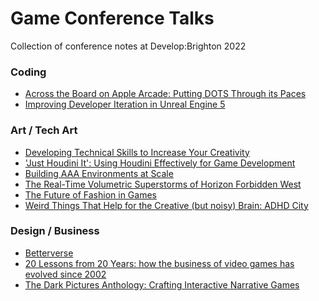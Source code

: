 # Game Conference Talks
Collection of conference notes at Develop:Brighton 2022

### Coding
- [Across the Board on Apple Arcade: Putting DOTS Through its Paces](https://github.com/spiderlili/Game-Conference-Notes/blob/main/DevelopBrighton2022/Putting%20DOTS%20Through%20its%20Paces:%20Across%20the%20Board%20on%20Apple%20Arcade.md)
- [Improving Developer Iteration in Unreal Engine 5](https://github.com/spiderlili/Game-Conference-Notes/blob/main/DevelopBrighton2022/Improving%20Developer%20Iteration%20in%20Unreal%20Engine%205.md)

### Art / Tech Art
- [Developing Technical Skills to Increase Your Creativity](https://github.com/spiderlili/Game-Conference-Notes/blob/main/DevelopBrighton2022/Developing%20Technical%20Skills%20to%20Increase%20Your%20Creativity.md)
- ['Just Houdini It': Using Houdini Effectively for Game Development](https://github.com/spiderlili/Game-Conference-Notes/blob/main/DevelopBrighton2022/Just%20Houdini%20It:%20Using%20Houdini%20Effectively%20for%20Game%20Development.md)
- [Building AAA Environments at Scale](https://github.com/spiderlili/Game-Conference-Notes/blob/main/DevelopBrighton2022/Building%20AAA%20Environments%20at%20Scale.md)
- [The Real-Time Volumetric Superstorms of Horizon Forbidden West](https://github.com/spiderlili/Game-Conference-Notes/blob/main/DevelopBrighton2022/The%20Real-Time%20Volumetric%20Superstorms%20of%20Horizon%20Forbidden%20West.md)
- [The Future of Fashion in Games](https://github.com/spiderlili/Game-Conference-Notes/blob/main/DevelopBrighton2022/The%20Future%20of%20Fashion%20in%20Games.md)
- [Weird Things That Help for the Creative (but noisy) Brain: ADHD City](https://github.com/spiderlili/Game-Conference-Notes/blob/main/DevelopBrighton2022/Weird%20Things%20That%20Help%20for%20the%20Creative%20but%20noisy%20Brain%20-%20ADHD%20City.md)

### Design / Business
- [Betterverse](https://github.com/spiderlili/Game-Conference-Notes/blob/main/DevelopBrighton2022/Betterverse.md)
- [20 Lessons from 20 Years: how the business of video games has evolved since 2002](https://github.com/spiderlili/Game-Conference-Notes/blob/main/DevelopBrighton2022/20%20Lessons%20from%2020%20Years.md)
- [The Dark Pictures Anthology: Crafting Interactive Narrative Games]()
